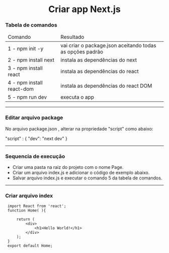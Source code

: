 <h1 align="center"> Criar app Next.js </h1>
<h3 align="left">Tabela de comandos</h3>
<table>
     <thead>
          <tr>
               <td>Comando</td>
               <td>Resultado</td>
          </tr>
     </thead>
     <tbody>
          <tr>
               <td>1 - npm init -y</td>
               <td>vai criar o package.json aceitando todas as opções padrão</td>
          </tr>
          <tr>
               <td>2 - npm install next</td>
               <td>instala as dependências do next</td>
          </tr>
          <tr>
               <td>3 - npm install react</td>
               <td>instala as dependências do react</td>
          </tr>
          <tr>
               <td>4 - npm install react-dom</td>
               <td>instala as dependências do react DOM</td>
          </tr>
          <tr>
               <td>5 - npm run dev</td>
               <td>executa o app</td>
          </tr>
     </tbody>
</table>

</div>
<div>    
     <hr>
     <h3 align="left"> Editar arquivo package </h3>
     <p>No arquivo package.json , alterar na propriedade "script" como abaixo:</p>

<div>
 "script" : {
     "dev": "next dev"
 }
 </div>
     
</div>

<div>
<hr>
<h3 align="left"> Sequencia de execução </h3>
<ul>
     <li> Criar uma pasta na raiz do projeto com o nome Page.</li>
     <li> Criar um arquivo index.js e adicionar o código de exemplo abaixo.</li>
     <li> Salvar arquivo index.js e executar o comando 5 da tabela de comandos.</li>
</ul>
</div>

<div>
<hr>
<h3 align="left"> Criar arquivo index </h3>
<div>
     
     import React from 'react';
     function Home( ){

         return (
             <div>
                 <h1>Hello World!</h1>
             </div>
         );
     }
     export default Home;     
</div>
</div>     


